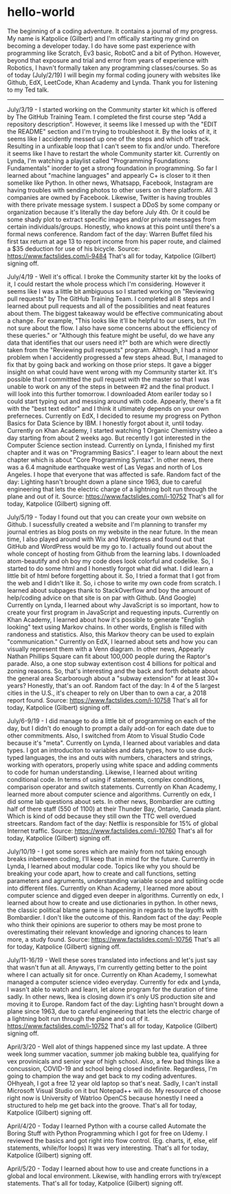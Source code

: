 # hello-world
The beginning of a coding adventure. It contains a journal of my progress. 
My name is Katpolice (Gilbert) and I'm offically starting my grind on becoming a developer today. 
I do have some past experience with programming like Scratch, Ev3 basic, RobotC and a bit of Python.
However, beyond that exposure and trial and error from years of experience with Robotics, I havn't formally taken any programming classes/courses. So as of today (July/2/19) I will begin my formal coding jounery with websites like Github, EdX, LeetCode, Khan Academy and Lynda.
Thank you for listening to my Ted talk. 

--------------------------------------------------------------

July/3/19 - 
I started working on the Community starter kit which is offered by The GitHub Training Team. I completed the first course step "Add a repository description". However, it seems like I messed up with the "EDIT the README" section and I'm trying to troubleshoot it. By the looks of it, it seems like I accidently messed up one of the steps and which off track. Resulting in a unfixable loop that I can't seem to fix and/or undo. Therefore it seems like I have to restart the whole Community starter kit. Currently on Lynda, I'm watching a playlist called "Programming Foundations: Fundamentals" inorder to get a strong foundation in programming. So far I learned about "machine languages" and appearly C+ is closer to it then somelike like Python. 
In other news, Whatsapp, Facebook, Instagram are having troubles with sending photos to other users on there platform. All 3 companies are owned by Facebook. Likewise, Twitter is having troubles with there private message system. I suspect a DDoS by some company or organization because it's literally the day before July 4th. Or it could be some shady plot to extract specific images and/or private messages from certain individuals/groups. Honestly, who knows at this point until there's a formal news conference. 
Random fact of the day: Warren Buffet filed his first tax return at age 13 to report income from his paper route, and claimed a $35 deduction for use of his bicycle. Source: https://www.factslides.com/i-9484 That's all for today, Katpolice (Gilbert) signing off. 

July/4/19 - 
Well it's offical. I broke the Community starter kit by the looks of it, I could restart the whole process which I'm considering. However it seems like I was a little bit ambiguous so I started working on "Reviewing pull requests" by The GitHub Training Team. I completed all 8 steps and I learned about pull requests and all of the possibilities and neat features about them. The biggest takeaway would be effective communicating about a change. For example, "This looks like it’ll be helpful to our users, but I’m not sure about the flow. I also have some concerns about the efficiency of these queries." or "Although this feature might be useful, do we have any data that identifies that our users need it?" both are which were directly taken from the "Reviewing pull requests" program. Although, I had a minor problem when I accidently progressed a few steps ahead. But, I managed to fix that by going back and working on those prior steps. It gave a bigger insight on what could have went wrong with my Community starter kit. It's possible that I committted the pull request with the master so that I was unable to work on any of the steps in between #2 and the final product. I will look into this further tomorrow. I downloaded Atom eariler today so I could start typing out and messing around with code. Appearly, there's a fit with the "best text editor" and I think it ultimately depends on your own preferneces. Currently on EdX, I decided to resume my progress on Python Basics for Data Science by IBM. I honestly forgot about it, until today. Currently on Khan Academy, I started watching 1 Organic Chemistry video a day starting from about 2 weeks ago. But recently I got interested in the Computer Science section instead. Currently on Lynda, I finished my first chapter and it was on "Programming Basics". I eager to learn about the next chapter which is about "Core Programming Syntax". In other news, there was a 6.4 magnitude earthquake west of Las Vegas and north of Los Angeles. I hope that everyone that was affected is safe. Random fact of the day: Lighting hasn't brought down a plane since 1963, due to careful engineering that lets the electric charge of a lightning bolt run through the plane and out of it. Source: https://www.factslides.com/i-10752 That's all for today, Katpolice (Gilbert) signing off. 

July/5/19 - Today I found out that you can create your own website on Github. I sucessfully created a website and I'm planning to transfer my journal entries as blog posts on my website in the near future. In the mean time, I also played around with Wix and Wordpress and found out that GitHub and WordPress would be my go to. I actually found out about the whole concept of hosting from Github from the learning labs. I downloaded atom-beautify and oh boy my code does look colorful and codelike. So, I started to do some html and I honestly forgot what did what. I did learn a little bit of html before forgetting about it. So, I tried a format that I got from the web and I didn't like it. So, i chose to write my own code from scratch. I learned about subpages thank to StackOverflow and boy the amount of help/coding advice on that site is on par with Github. (And Google) Currently on Lynda, I learned about why JavaScript is so important, how to create your first program in JavaScript and requesting inputs. Currently on Khan Academy, I learned about how it's possible to generate "English looking" text using Markov chains. In other words, English is filled with randoness and statistics. Also, this Markov theory can be used to explain "communication." Currently on EdX, I learned about sets and how you can visually represent them with a Venn diagram. In other news, Appearly Nathan Phillips Square can fit about 100,000 people during the Raptor's parade. Also, a one stop subway extentison cost 4 billions for poltical and zoning reasons. So, that's interesting and the back and forth debate about the general area Scarborough about a "subway extension" for at least 30+ years? Honestly, that's an oof. Random fact of the day: In 4 of the 5 largest cities in the U.S., it's cheaper to rely on Uber than to own a car, a 2018 report found. Source: https://www.factslides.com/i-10758 That's all for today, Katpolice (Gilbert) signing off. 

July/6-9/19 - I did manage to do a little bit of programming on each of the day, but I didn't do enough to prompt a daily add-on for each date due to other commitments. Also, I switched from Atom to Visual Studio Code because it's "meta". Currently on Lynda, I learned about variables and data types. I got an introduciton to variables and data types, how to use duck-typed languages, the ins and outs with numbers, characters and strings, working with operators, properly using white space and adding comments to code for human understanding. Likewise, I learned about writing conditional code. In terms of using if statements, complex conditions, comparison operator and switch statements. Currently on Khan Academy, I learned more about computer science and algorithms. Currently on edx, I did some lab questions about sets. In other news, Bombardier are cutting half of there staff (550 of 1100) at their Thunder Bay, Ontario, Canada plant. Which is kind of odd because they still own the TTC well overdued streetcars. Random fact of the day: Netflix is responsible for 15% of global Internet traffic. Source: https://www.factslides.com/i-10760 That's all for today, Katpolice (Gilbert) signing off. 

July/10/19 - I got some sores which are mainly from not taking enough breaks inbetween coding, I'll keep that in mind for the future. Currently in Lynda, I learned about modular code. Topics like why you should be breaking your code apart, how to create and call functions, setting parameters and agruments, understanding variable scope and splitiing ocde into different files. Currently on Khan Academy, I learned more about computer science and digged even deeper in algorithms. Currently on edx, I learned about how to create and use dictionaries in python. In other news, the classic political blame game is happening in regards to the layoffs with Bombardier. I don't like the outcome of this. Random fact of the day: People who think their opinions are superior to others may be most prone to overestimating their relevant knowledge and ignoring chances to learn more, a study found. Source: https://www.factslides.com/i-10756 That's all for today, Katpolice (Gilbert) signing off. 

July/11-16/19 - Well these sores translated into infections and let's just say that wasn't fun at all. Anyways, I'm currently getting better to the point where I can actually sit for once. Currently on Khan Academy, I somewhat managed a computer science video everyday. Currently for edx and Lynda, I wasn't able to watch and learn, let alone program for the duration of time sadly. In other news, Ikea is closing down it's only US production site and moving it to Europe. Random fact of the day: Lighting hasn't brought down a plane since 1963, due to careful engineering that lets the electric charge of a lightning bolt run through the plane and out of it. https://www.factslides.com/i-10752
That's all for today, Katpolice (Gilbert) signing off. 

April/3/20 - Well alot of things happened since my last update. A three week long summer vacation, summer job making bubble tea, qualifying for vex provinicals and senior year of high school. Also, a few bad things like a concussion, COVID-19 and school being closed indefinite. Regardless, I'm going to champion the way and get back to my coding adventures. OHhyeah, I got a free 12 year old laptop so that's neat. Sadly, I can't install Microsoft Visual Studio on it but Notepad++ will do. My resource of choose right now is University of Watrloo OpenCS because honestly I need a structured to help me get back into the groove. That's all for today, Katpolice (Gilbert) signing off. 

April/4/20 - Today I learned Python with a course called Automate the Boring Stuff with Python Programming which I got for free on Udemy. I reviewed the basics and got right into flow control. (Eg. charts, if, else, elif statements, while/for loops) It was very interesting. That's all for today, Katpolice (Gilbert) signing off. 

April/5/20 - Today I learned about how to use and create functions in a global and local environment. Likewise, with handling errors with try/except statements. That's all for today, Katpolice (Gilbert) signing off. 
